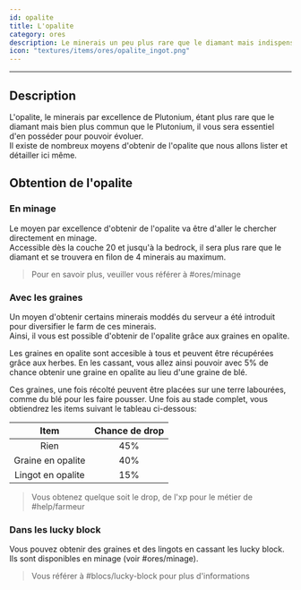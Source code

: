 ```yaml
---
id: opalite
title: L'opalite
category: ores
description: Le minerais un peu plus rare que le diamant mais indispensable pour tout aventurier qui se respecte
icon: "textures/items/ores/opalite_ingot.png"
---
```

___
## Description

L'opalite, le minerais par excellence de Plutonium, étant plus rare que le diamant mais bien plus commun que le Plutonium, il vous sera essentiel d'en posséder pour pouvoir évoluer.  
Il existe de nombreux moyens d'obtenir de l'opalite que nous allons lister et détailler ici même.

## Obtention de l'opalite

### En minage

Le moyen par excellence d'obtenir de l'opalite va être d'aller le chercher directement en minage.  
Accessible dès la couche 20 et jusqu'à la bedrock, il sera plus rare que le diamant et se trouvera en filon de 4 minerais au maximum.  

> Pour en savoir plus, veuiller vous référer à #ores/minage

### Avec les graines

Un moyen d'obtenir certains minerais moddés du serveur a été introduit pour diversifier le farm de ces minerais.  
Ainsi, il vous est possible d'obtenir de l'opalite grâce aux graines en opalite.

Les graines en opalite sont accesible à tous et peuvent être récupérées grâce aux herbes. En les cassant, vous allez ainsi pouvoir avec 5% de chance obtenir une graine en opalite au lieu d'une graine de blé.  

Ces graines, une fois récolté peuvent être placées sur une terre labourées, comme du blé pour les faire pousser. Une fois au stade complet, vous obtiendrez les items suivant le tableau ci-dessous:

Item | Chance de drop
:--: | :------------:
Rien | 45%
Graine en opalite | 40%
Lingot en opalite | 15%

> Vous obtenez quelque soit le drop, de l'xp pour le métier de #help/farmeur

### Dans les lucky block

Vous pouvez obtenir des graines et des lingots en cassant les lucky block. Ils sont disponibles en minage (voir #ores/minage).

> Vous référer à #blocs/lucky-block pour plus d'informations